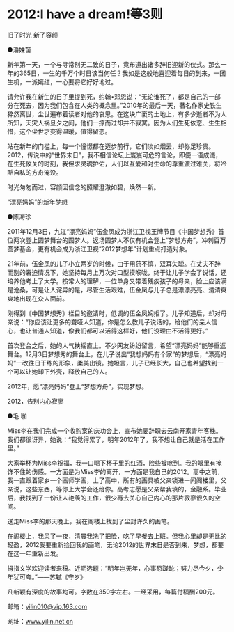 # 2012:I have a dream!等3则

旧了时光 新了容颜 

●潘姝苗 

新年第一天，一个与寻常别无二致的日子，竟布道出诸多辞旧迎新的仪式。那么一年的365日，一生的千万个时日该当何任？我如是这般地喜迎着每日的到来，一团生机，一派嫣红，一心要将它好好地过。 

请允许我在新生的日子里提到死，约翰•邓恩说：“无论谁死了，都是自己的一部分在死去，因为我们包含在人类的概念里。”2010年的最后一天，著名作家史铁生猝然离世，尘世遍布着读者对他的哀思。在这块广袤的土地上，有多少逝者不为人所知，天灾人祸旦夕之间，他们一掠而过却并不寂寞。因为人们生死依恋、生生相惜，这个尘世才变得温暖，值得留恋。 

站在新年的门槛上，每一个憧憬都在迈步前行，它们淡如烟云，却弥足珍贵。2012，传说中的“世界末日”，我不相信论坛上岌岌可危的言论，即便一语成谶，在生死攸关的时刻，我但求灵魂护佑，人们以互爱和对生命的尊重渡过难关，将冷酷自私的方舟淹没。 

时光匆匆而过，容颜因信念的照耀澄澈如碧，焕然一新。 

“漂亮妈妈”的新年梦想 

●陈海珍 

2011年12月3日，九江“漂亮妈妈”伍金凤成为浙江卫视王牌节目《中国梦想秀》首位两次登上圆梦舞台的圆梦人。返场圆梦人不仅有机会登上“梦想方舟”，冲刺百万圆梦基金，更有机会成为浙江卫视“2012梦想年”计划重点打造对象。 

21年前，伍金凤的儿子小立两岁的时候，由于用药不慎，双耳失聪。在丈夫不辞而别的窘迫情况下，她坚持每月上万次对口型摸喉咙，终于让儿子学会了说话，还培养他考上了大学。按常人的理解，一位单身又带着残疾孩子的母亲，脸上应该满是沧桑，可是让人诧异的是，尽管生活艰难，伍金凤与儿子总是漂漂亮亮、清清爽爽地出现在众人面前。 

刚得到《中国梦想秀》栏目的邀请时，低调的伍金凤婉拒了。儿子知道后，却对母亲说：“你应该让更多的聋哑人知道，你是怎么教儿子说话的，给他们的亲人信心，也让普通人知道，像我们都可以活得这样好，他们没理由不活得更好。” 

首次登台之后，她的人气扶摇直上。不少网友纷纷留言，希望“漂亮妈妈”能够重返舞台。12月3日梦想秀的舞台上，在儿子说出“我想妈妈有个家”的梦想后，“漂亮妈妈”一改往日干练的形象，柔美出镜。她坦言，儿子已经长大，自己也希望找到一个可以让她卸下外壳，释放自己的人。 

2012年，愿“漂亮妈妈”登上“梦想方舟”，实现梦想。 

2012，告别内心寂寥 

●毛 咖 

Miss李在我们完成一个收购案的庆功会上，宣布她要辞职去云南开家青年客栈。我们都很讶异，她说：“我觉得累了，明年2012年了，我不想让自己就是活在工作里。” 

大家举杯为Miss李祝福，我一口喝下杯子里的红酒，险些被呛到。我的眼里有掩饰不住的伤感。一方面是为Miss李的离开，一方面是我自己的2012。高中之前，我一直跟着家乡一个画师学画，上了高中，所有的画具被父亲锁进一间阁楼里，父亲说，这些东西，等你上大学会还给你。高考志愿是父亲帮我填的，金融系。毕业后，我找到了一份让人艳羡的工作，很少再去关心自己内心的那片寂寥很久的空间。 

送走Miss李的那天晚上，我在阁楼上找到了尘封许久的画笔。 

在阁楼上，我呆了一夜，清晨我洗了把脸，吃了早餐去上班。但我心里却是无比的轻盈，2012我要重新捡回我的画笔，无论2012的世界末日是否到来，梦想，都要在这一年重新出发。 

拇指文学欢迎读者来稿。近期选题：“明年岂无年，心事恐蹉跎；努力尽今夕，少年犹可夸。”——苏轼《守岁》 

凡新颖有深度的故事均可。字数在350字左右。一经采用，每篇付稿酬200元。 

邮箱：yilin010@vip.163.com 

网址：www.yilin.net.cn